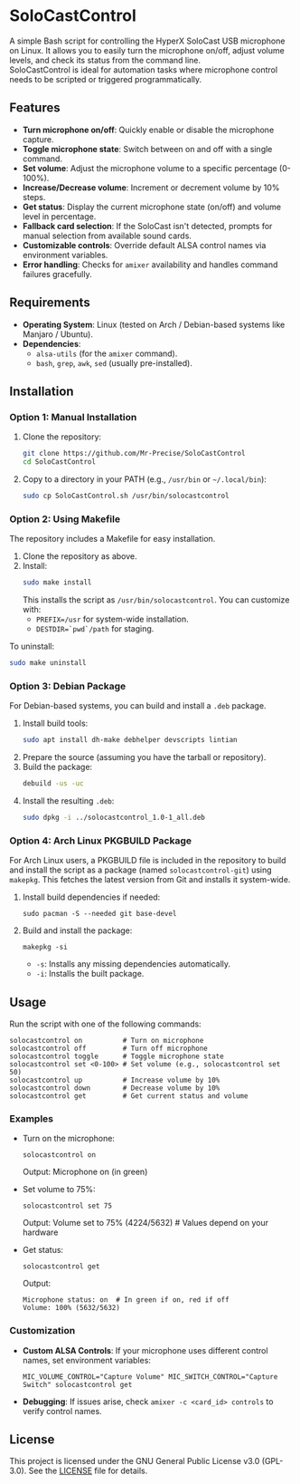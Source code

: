 # SoloCastControl

A simple Bash script for controlling the HyperX SoloCast USB microphone on Linux. It allows you to easily turn the microphone on/off, adjust volume levels, and check its status from the command line.  
SoloCastControl is ideal for automation tasks where microphone control needs to be scripted or triggered programmatically.

## Features

- **Turn microphone on/off**: Quickly enable or disable the microphone capture.
- **Toggle microphone state**: Switch between on and off with a single command.
- **Set volume**: Adjust the microphone volume to a specific percentage (0-100%).
- **Increase/Decrease volume**: Increment or decrement volume by 10% steps.
- **Get status**: Display the current microphone state (on/off) and volume level in percentage.
- **Fallback card selection**: If the SoloCast isn't detected, prompts for manual selection from available sound cards.
- **Customizable controls**: Override default ALSA control names via environment variables.
- **Error handling**: Checks for `amixer` availability and handles command failures gracefully.

## Requirements

- **Operating System**: Linux (tested on Arch / Debian-based systems like Manjaro / Ubuntu).
- **Dependencies**:
  - `alsa-utils` (for the `amixer` command).
  - `bash`, `grep`, `awk`, `sed` (usually pre-installed).

## Installation

### Option 1: Manual Installation
1. Clone the repository:
   ```bash
   git clone https://github.com/Mr-Precise/SoloCastControl
   cd SoloCastControl
   ```
2. Copy to a directory in your PATH (e.g., `/usr/bin` or `~/.local/bin`):
   ```bash
   sudo cp SoloCastControl.sh /usr/bin/solocastcontrol
   ```

### Option 2: Using Makefile
The repository includes a Makefile for easy installation.
1. Clone the repository as above.
2. Install:
   ```bash
   sudo make install
   ```
   This installs the script as `/usr/bin/solocastcontrol`. You can customize with:
   - `PREFIX=/usr` for system-wide installation.
   - ``DESTDIR=`pwd`/path`` for staging.

To uninstall:
```bash
sudo make uninstall
```

### Option 3: Debian Package
For Debian-based systems, you can build and install a `.deb` package.
1. Install build tools:
   ```bash
   sudo apt install dh-make debhelper devscripts lintian
   ```
2. Prepare the source (assuming you have the tarball or repository).
3. Build the package:
   ```bash
   debuild -us -uc
   ```
4. Install the resulting `.deb`:
   ```bash
   sudo dpkg -i ../solocastcontrol_1.0-1_all.deb
   ```

### Option 4: Arch Linux PKGBUILD Package

For Arch Linux users, a PKGBUILD file is included in the repository to build and install the script as a package (named `solocastcontrol-git`) using `makepkg`. This fetches the latest version from Git and installs it system-wide.

1. Install build dependencies if needed:
   ```
   sudo pacman -S --needed git base-devel
   ```
2. Build and install the package:
   ```
   makepkg -si
   ```
   - `-s`: Installs any missing dependencies automatically.
   - `-i`: Installs the built package.

## Usage

Run the script with one of the following commands:

```
solocastcontrol on          # Turn on microphone
solocastcontrol off         # Turn off microphone
solocastcontrol toggle      # Toggle microphone state
solocastcontrol set <0-100> # Set volume (e.g., solocastcontrol set 50)
solocastcontrol up          # Increase volume by 10%
solocastcontrol down        # Decrease volume by 10%
solocastcontrol get         # Get current status and volume
```

### Examples
- Turn on the microphone:
  ```
  solocastcontrol on
  ```
  Output: Microphone on (in green)

- Set volume to 75%:
  ```
  solocastcontrol set 75
  ```
  Output: Volume set to 75% (4224/5632)  # Values depend on your hardware

- Get status:
  ```
  solocastcontrol get
  ```
  Output:
  ```
  Microphone status: on  # In green if on, red if off
  Volume: 100% (5632/5632)
  ```

### Customization
- **Custom ALSA Controls**: If your microphone uses different control names, set environment variables:
  ```
  MIC_VOLUME_CONTROL="Capture Volume" MIC_SWITCH_CONTROL="Capture Switch" solocastcontrol get
  ```
- **Debugging**: If issues arise, check `amixer -c <card_id> controls` to verify control names.

## License

This project is licensed under the GNU General Public License v3.0 (GPL-3.0). See the [LICENSE](LICENSE) file for details.
